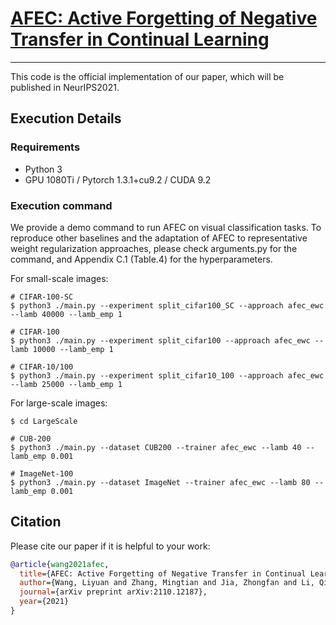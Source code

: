 # [AFEC: Active Forgetting of Negative Transfer in Continual Learning]() 

------
This code is the official implementation of our paper, which will be published in NeurIPS2021.

## **Execution Details**

### Requirements

- Python 3
- GPU 1080Ti / Pytorch 1.3.1+cu9.2 / CUDA 9.2

### Execution command
We provide a demo command to run AFEC on visual classification tasks. 
To reproduce other baselines and the adaptation of AFEC to representative weight regularization approaches, 
please check arguments.py for the command, and Appendix  C.1 (Table.4) for the hyperparameters.

For small-scale images:

```
# CIFAR-100-SC
$ python3 ./main.py --experiment split_cifar100_SC --approach afec_ewc --lamb 40000 --lamb_emp 1

# CIFAR-100
$ python3 ./main.py --experiment split_cifar100 --approach afec_ewc --lamb 10000 --lamb_emp 1

# CIFAR-10/100
$ python3 ./main.py --experiment split_cifar10_100 --approach afec_ewc --lamb 25000 --lamb_emp 1

```

For large-scale images:

```
$ cd LargeScale

# CUB-200
$ python3 ./main.py --dataset CUB200 --trainer afec_ewc --lamb 40 --lamb_emp 0.001

# ImageNet-100
$ python3 ./main.py --dataset ImageNet --trainer afec_ewc --lamb 80 --lamb_emp 0.001

```

## Citation

Please cite our paper if it is helpful to your work:

```bibtex
@article{wang2021afec,
  title={AFEC: Active Forgetting of Negative Transfer in Continual Learning},
  author={Wang, Liyuan and Zhang, Mingtian and Jia, Zhongfan and Li, Qian and Bao, Chenglong and Ma, Kaisheng and Zhu, Jun and Zhong, Yi},
  journal={arXiv preprint arXiv:2110.12187},
  year={2021}
}
```
